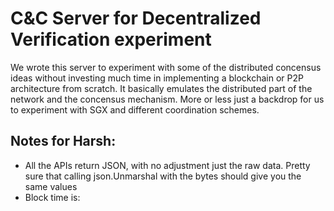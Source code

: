 # C&C Server for Decentralized Verification experiment

We wrote this server to experiment with some of the distributed concensus ideas without investing much time in implementing a blockchain or P2P architecture from scratch.
It basically emulates the distributed part of the network and the concensus mechanism. More or less just a backdrop for us to experiment with SGX and different coordination schemes.

## Notes for Harsh:
- All the APIs return JSON, with no adjustment just the raw data. Pretty sure that calling json.Unmarshal with the bytes should give you the same values
- Block time is: 
